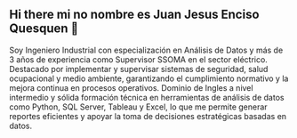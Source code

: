 ## Hi there mi no nombre es Juan Jesus Enciso Quesquen 👋

Soy Ingeniero Industrial con especialización en Análisis de Datos y más de 3 años de experiencia como Supervisor SSOMA en el
sector eléctrico. Destacado por implementar y supervisar sistemas de seguridad, salud ocupacional y medio ambiente,
garantizando el cumplimiento normativo y la mejora continua en procesos operativos. Dominio de Ingles a nivel intermedio
y sólida formación técnica en herramientas de análisis de datos como Python, SQL Server, Tableau y Excel, lo que me
permite generar reportes eficientes y apoyar la toma de decisiones estratégicas basadas en datos.
<!--
**jeq14/jeq14** is a ✨ _special_ ✨ repository because its `README.md` (this file) appears on your GitHub profile.

Here are some ideas to get you started:

- 🔭 I’m currently working on ...
- 🌱 I’m currently learning ...
- 👯 I’m looking to collaborate on ...
- 🤔 I’m looking for help with ...
- 💬 Ask me about ...
- 📫 How to reach me: ...
- 😄 Pronouns: ...
- ⚡ Fun fact: ...
-->
